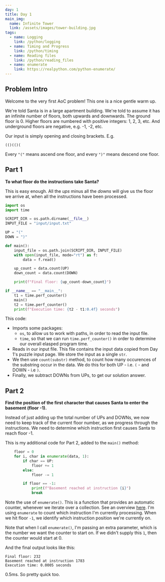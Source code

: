 ```yaml
---
day: 1
title: Day 1
main_img:
  name: Infinite Tower
  link: /assets/images/tower-building.jpg
tags: 
  - name: Logging
    link: /python/logging
  - name: Timing and Progress
    link: /python/timing
  - name: Reading files
    link: /python/reading_files
  - name: enumerate
    link: https://realpython.com/python-enumerate/
---
```

## Problem Intro

Welcome to the very first AoC problem!  This one is a nice gentle warm up.

We're told Santa is in a large apartment building. We're told to assume it has an infinite number of floors, both upwards and downwards.  The ground floor is 0. Higher floors are numbered with positive integers: 1, 2, 3, etc.  And underground floors are negative, e.g. -1, -2, etc.

Our input is simply opening and closing brackets. E.g. 

```text
(()(()(
```

Every `"("` means ascend one floor, and every `")"` means descend one floor.

## Part 1

**To what floor do the instructions take Santa?**

This is easy enough. All the _ups_ minus all the _downs_ will give us the floor we arrive at, when all the instructions have been processed.

```python
import os
import time

SCRIPT_DIR = os.path.dirname(__file__) 
INPUT_FILE = "input/input.txt"

UP = "("
DOWN = ")"

def main():
    input_file = os.path.join(SCRIPT_DIR, INPUT_FILE)
    with open(input_file, mode="rt") as f:
        data = f.read()

    up_count = data.count(UP)
    down_count = data.count(DOWN)

    print(f"Final floor: {up_count-down_count}")

if __name__ == "__main__":
    t1 = time.perf_counter()
    main()
    t2 = time.perf_counter()
    print(f"Execution time: {t2 - t1:0.4f} seconds")
```

This code:

- Imports some packages:
  - `os`, to allow us to work with paths, in order to read the input file.
  - `time`, so that we can run `time.perf_counter()` in order to determine our overall elasped program time.
- Reads in our input file. This file contains the input data copied from Day 1's puzzle input page. We store the input as a single `str`.
- We then use `count(substr)` method, to count how many occurences of the substring occur in the data. We do this for both UP - i.e. `(` - and DOWN - i.e `)`.
- Finally, we subtract DOWNs from UPs, to get our solution answer.

## Part 2

**Find the position of the first character that causes Santa to enter the basement (floor -1).**

Instead of just adding up the total number of UPs and DOWNs, we now need to keep track of the current floor number, as we progress through the instructions.  We need to determine which instruction first causes Santa to reach floor -1.

This is my additional code for Part 2, added to the `main()` method:

```python
    floor = 0
    for i, char in enumerate(data, 1):
        if char == UP:
            floor += 1
        else:
            floor -= 1

        if floor == -1:
            print(f"Basement reached at instruction {i}")
            break
```

Note the use of `enumerate()`. This is a function that provides an automatic counter, whenever we iterate over a collection. See an overview [here](/python/enumerate). I'm using `enumerate` to count which instruction I'm currently processing.  When we hit floor `-1`, we identify which instruction position we're currently on.  

Note that when I call `enumerate()`, I'm passing an extra parameter, which is the number we want the counter to start on.  If we didn't supply this `1`, then the counter would start at 0.

And the final output looks like this:

```text
Final floor: 232
Basement reached at instruction 1783
Execution time: 0.0005 seconds
```

0.5ms.  So pretty quick too.